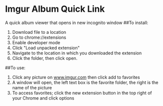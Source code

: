 # Imgur Album Quick Link
A quick album viewer that opens in new incognito window
##To install:
  1. Download file to a location
  2. Go to chrome://extensions
  3. Enable developer mode
  4. Click "Load unpacked extension"
  5. Navigate to the location in which you downloaded the extension
  6. Click the folder, then click open.
  
##To use:
  1. Click any picture on www.imgur.com then click add to favorites
  2. A window will open, the left text box is the favorite folder, the right is the name of the picture
  3. To access favorites; click the new extension button in the top right of your Chrome and click options
